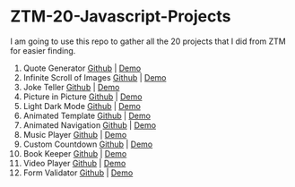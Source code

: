 # ZTM-20-Javascript-Projects

I am going to use this repo to gather all the 20 projects that I did from ZTM for easier finding.

1. Quote Generator [Github](https://github.com/bolattt/quote-generator) | [Demo](https://bolattt.github.io/quote-generator/)
2. Infinite Scroll of Images [Github](https://github.com/bolattt/infinite-scroll) | [Demo](https://bolattt.github.io/infinite-scroll/)
3. Joke Teller [Github](https://github.com/bolattt/joke-teller)  | [Demo](https://bolattt.github.io/joke-teller/)
4. Picture in Picture [Github](https://github.com/bolattt/picture-in-picture) | [Demo](https://bolattt.github.io/picture-in-picture/)
5. Light Dark Mode [Github](https://github.com/bolattt/light-dark-mode) | [Demo](https://bolattt.github.io/light-dark-mode)
6. Animated Template [Github](https://github.com/bolattt/animated-template) | [Demo](https://bolattt.github.io/animated-template)
7. Animated Navigation [Github](https://github.com/bolattt/animated-navigation) | [Demo](https://bolattt.github.io/animated-navigation)
8. Music Player [Github](https://github.com/bolattt/music-player) | [Demo](https://bolattt.github.io/music-player)
9. Custom Countdown [Github](https://github.com/bolattt/custom-countdown)   | [Demo](https://bolattt.github.io/custom-countdown/)
10. Book Keeper [Github](https://github.com/bolattt/book-keeper) | [Demo](https://bolattt.github.io/book-keeper/)
11. Video Player [Github](https://github.com/bolattt/video-player) | [Demo](https://bolattt.github.io/video-player/)
12. Form Validator [Github](https://github.com/bolattt/form-validator) | [Demo](https://bolattt.github.io/form-validator/)

